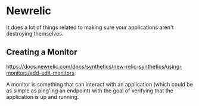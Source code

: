 Newrelic
========

It does a lot of things related to making sure your applications aren't
destroying themselves.

Creating a Monitor
------------------

https://docs.newrelic.com/docs/synthetics/new-relic-synthetics/using-monitors/add-edit-monitors

A monitor is something that can interact with an application (which could be
as simple as ping'ing an endpoint) with the goal of verifying that the
application is up and running.
